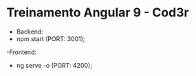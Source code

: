 # Treinamento Angular 9 - Cod3r

- Backend:
- npm start (PORT: 3001);

-Frontend:
- ng serve -o (PORT: 4200);
